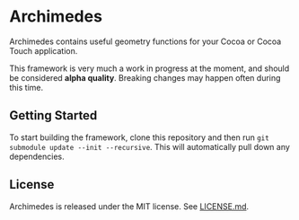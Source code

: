 # Archimedes

Archimedes contains useful geometry functions for your Cocoa or Cocoa Touch application.

This framework is very much a work in progress at the moment, and should be considered **alpha quality**. Breaking changes may happen often during this time.

## Getting Started

To start building the framework, clone this repository and then run `git submodule update --init --recursive`. This will automatically pull down any dependencies.

## License

Archimedes is released under the MIT license. See [LICENSE.md](https://github.com/github/Archimedes/blob/master/LICENSE.md).
